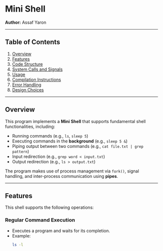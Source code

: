 # Mini Shell

**Author:** Assaf Yaron  

---

## Table of Contents

1. [Overview](#overview)  
2. [Features](#features)  
3. [Code Structure](#code-structure)  
4. [System Calls and Signals](#system-calls-and-signals)  
5. [Usage](#usage)  
6. [Compilation Instructions](#compilation-instructions)  
7. [Error Handling](#error-handling)  
8. [Design Choices](#design-choices)  

---

## Overview

This program implements a **Mini Shell** that supports fundamental shell functionalities, including:

- Running commands (e.g., `ls`, `sleep 5`)  
- Executing commands in the **background** (e.g., `sleep 5 &`)  
- Piping output between two commands (e.g., `cat file.txt | grep pattern`)  
- Input redirection (e.g., `grep word < input.txt`)  
- Output redirection (e.g., `ls > output.txt`)  

The program makes use of process management via `fork()`, signal handling, and inter-process communication using **pipes**.  

---

## Features

This shell supports the following operations:

### Regular Command Execution
- Executes a program and waits for its completion.  
- Example:  
  ```bash
  ls -l
